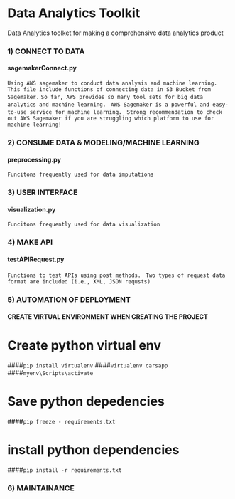 # Data Analytics Toolkit
Data Analytics toolket for making a comprehensive data analytics product

### 1) CONNECT TO DATA
#### sagemakerConnect.py
`Using AWS sagemaker to conduct data analysis and machine learning.`
`This file include functions of connecting data in S3 Bucket from Sagemaker.` 
`So far, AWS provides so many tool sets for big data analytics and machine learning. ` 
`AWS Sagemaker is a powerful and easy-to-use service for machine learning. ` 
`Strong recommendation to check out AWS Sagemaker if you are struggling which platform to use for machine learning! `

### 2) CONSUME DATA & MODELING/MACHINE LEARNING
#### preprocessing.py
`Funcitons frequently used for data imputations`


### 3) USER INTERFACE
#### visualization.py
`Funcitons frequently used for data visualization`


### 4) MAKE API
#### testAPIRequest.py
`Functions to test APIs using post methods. `
`Two types of request data format are included (i.e., XML, JSON requsts)`


### 5) AUTOMATION OF DEPLOYMENT
#### CREATE VIRTUAL ENVIRONMENT WHEN CREATING THE PROJECT
# Create python virtual env
####`pip install virtualenv`
####`virtualenv carsapp`
####`myenv\Scripts\activate`

# Save python depedencies
####`pip freeze - requirements.txt`

# install python dependencies
####`pip install -r requirements.txt`


### 6) MAINTAINANCE 

